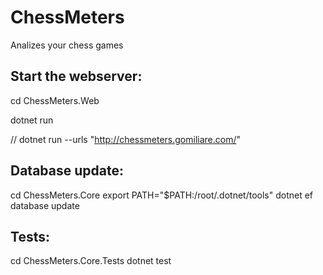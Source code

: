 # ChessMeters
Analizes your chess games

## Start the webserver:
cd ChessMeters.Web

dotnet run

// dotnet run --urls "http://chessmeters.gomiliare.com/"

## Database update:
cd ChessMeters.Core
export PATH="$PATH:/root/.dotnet/tools"
dotnet ef database update

## Tests:
cd ChessMeters.Core.Tests
dotnet test
